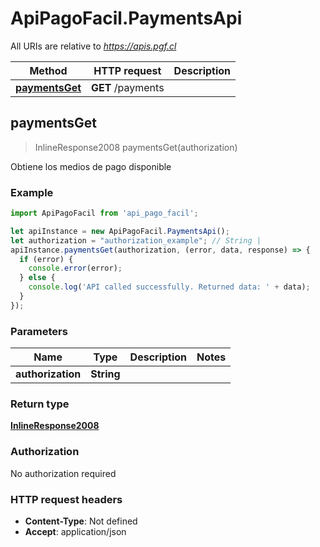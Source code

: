 # ApiPagoFacil.PaymentsApi

All URIs are relative to *https://apis.pgf.cl*

Method | HTTP request | Description
------------- | ------------- | -------------
[**paymentsGet**](PaymentsApi.md#paymentsGet) | **GET** /payments | 



## paymentsGet

> InlineResponse2008 paymentsGet(authorization)



Obtiene los medios de pago disponible

### Example

```javascript
import ApiPagoFacil from 'api_pago_facil';

let apiInstance = new ApiPagoFacil.PaymentsApi();
let authorization = "authorization_example"; // String | 
apiInstance.paymentsGet(authorization, (error, data, response) => {
  if (error) {
    console.error(error);
  } else {
    console.log('API called successfully. Returned data: ' + data);
  }
});
```

### Parameters


Name | Type | Description  | Notes
------------- | ------------- | ------------- | -------------
 **authorization** | **String**|  | 

### Return type

[**InlineResponse2008**](InlineResponse2008.md)

### Authorization

No authorization required

### HTTP request headers

- **Content-Type**: Not defined
- **Accept**: application/json

